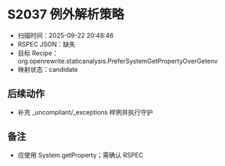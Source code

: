 ﻿# S2037 例外解析策略

- 扫描时间：2025-09-22 20:48:46
- RSPEC JSON：缺失
- 目标 Recipe：org.openrewrite.staticanalysis.PreferSystemGetPropertyOverGetenv
- 映射状态：candidate

## 后续动作
- 补充 _uncompliant/_exceptions 样例并执行守护

## 备注
- 应使用 System.getProperty；需确认 RSPEC
